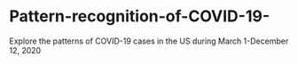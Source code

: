 # Pattern-recognition-of-COVID-19-
Explore the patterns of COVID-19 cases in the US during March 1-December 12, 2020
